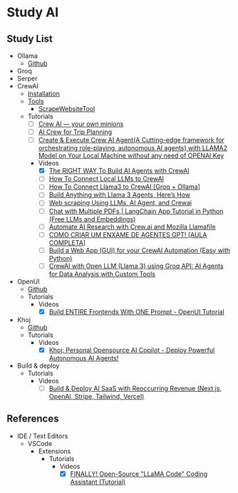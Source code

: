 # Study AI

## Study List

- Ollama
  - [Github](https://github.com/ollama/ollama)
- Groq
- Serper
- CrewAI
  - [Installation](https://docs.crewai.com/how-to/Installing-CrewAI/#installation)
  - [Tools](https://docs.crewai.com/core-concepts/Tools/#using-crewai-tools)
    - [ScrapeWebsiteTool](https://docs.crewai.com/tools/ScrapeWebsiteTool/)
  - Tutorials
    - [ ] [Crew AI — your own minions](https://medium.com/@csakash03/crew-ai-you-own-minions-9b8596ce3da3)
    - [ ] [AI Crew for Trip Planning](https://github.com/joaomdmoura/crewAI-examples/tree/main/trip_planner)
    - [ ] [Create & Execute Crew AI Agent(A Cutting-edge framework for orchestrating role-playing, autonomous AI agents) with LLAMA2 Model on Your Local Machine without any need of OPENAI Key](https://kaustavmukherjee-66179.medium.com/create-eexcute-crew-ai-agent-with-llama2-model-without-any-need-og-openai-key-def216cd5f4f)
    - Videos
      - [x] [The RIGHT WAY To Build AI Agents with CrewAI](https://www.youtube.com/watch?v=iJjSjmZnNlI)
      - [ ] [How To Connect Local LLMs to CrewAI](https://www.youtube.com/watch?v=0ai-L50VCYU)
      - [ ] [How To Connect Llama3 to CrewAI \[Groq + Ollama\]](https://www.youtube.com/watch?v=02cdCd43Ccc)
      - [ ] [Build Anything with Llama 3 Agents, Here’s How](https://www.youtube.com/watch?v=i-txsBoTJtI&t=296s)
      - [ ] [Web scraping Using LLMs, AI Agent, and Crewai](https://www.youtube.com/watch?v=CqZhoohl0Qg)
      - [ ] [Chat with Multiple PDFs | LangChain App Tutorial in Python (Free LLMs and Embeddings)](https://www.youtube.com/watch?v=dXxQ0LR-3Hg)
      - [ ] [Automate AI Research with Crew.ai and Mozilla Llamafile](https://www.youtube.com/watch?v=OUgb3hKSn9U)
      - [ ] [COMO CRIAR UM ENXAME DE AGENTES GPT! \[AULA COMPLETA\]](https://www.youtube.com/watch?v=Y3svyBYAeYg)
      - [ ] [Build a Web App (GUI) for your CrewAI Automation (Easy with Python)](https://www.youtube.com/watch?v=vhbfs38XmKk)
      - [ ] [CrewAI with Open LLM (Llama 3) using Groq API: AI Agents for Data Analysis with Custom Tools](https://www.youtube.com/watch?v=N5sos1X30Rw)
- OpenUI
  - [Github](https://github.com/wandb/openui)
  - Tutorials
    - Videos
      - [x] [Build ENTIRE Frontends With ONE Prompt - OpenUI Tutorial](https://www.youtube.com/watch?v=zzw2OSFw9xI)
- Khoj
  - [Github](https://github.com/khoj-ai/khoj)
  - Tutorials
    - Videos
      - [x] [Khoj: Personal Opensource AI Copilot - Deploy Powerful Autonomous AI Agents!](https://www.youtube.com/watch?v=Lnx2K4TOnC4&t=447s)
- Build & deploy
  - Tutorials
    - Videos
      - [ ] [Build & Deploy AI SaaS with Reoccurring Revenue (Next.js, OpenAI, Stripe, Tailwind, Vercel)](https://www.youtube.com/watch?v=r895rFUbGtE)

## References

- IDE / Text Editors
  - VSCode
    - Extensions
      - Tutorials
        - Videos
          - [x] [FINALLY! Open-Source "LLaMA Code" Coding Assistant (Tutorial)](https://www.youtube.com/watch?v=gY_E3QBZ-NE)
